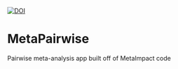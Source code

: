 [![DOI](https://zenodo.org/badge/709706684.svg)](https://zenodo.org/doi/10.5281/zenodo.10805081)

# MetaPairwise
Pairwise meta-analysis app built off of MetaImpact code
